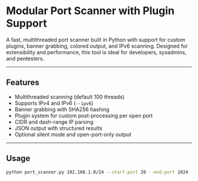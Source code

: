 # Modular Port Scanner with Plugin Support

A fast, multithreaded port scanner built in Python with support for custom plugins, banner grabbing, colored output, and IPv6 scanning. Designed for extensibility and performance, this tool is ideal for developers, sysadmins, and pentesters.

---

## Features

- Multithreaded scanning (default 100 threads)
- Supports IPv4 and IPv6 (`--ipv6`)
- Banner grabbing with SHA256 hashing
- Plugin system for custom post-processing per open port
- CIDR and dash-range IP parsing
- JSON output with structured results
- Optional silent mode and open-port-only output

---

## Usage

```bash
python port_scanner.py 192.168.1.0/24 --start-port 20 --end-port 1024 --threads 200
